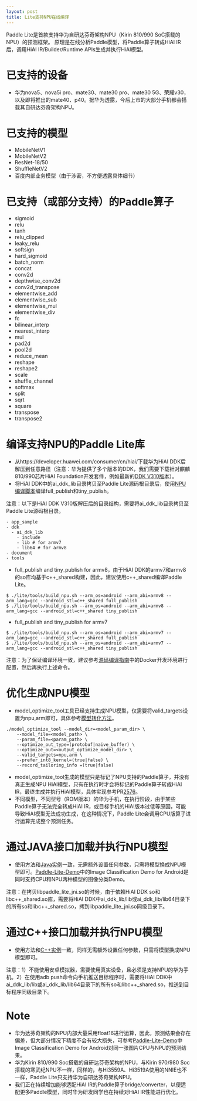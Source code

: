 ```yaml
---
layout: post
title: Lite支持NPU在线编译
---
```


Paddle Lite是首款支持华为自研达芬奇架构NPU（Kirin 810/990 SoC搭载的NPU）的预测框架。
原理是在线分析Paddle模型，将Paddle算子转成HiAI IR后，调用HiAI IR/Builder/Runtime APIs生成并执行HiAI模型。

# 已支持的设备
- 华为nova5、nova5i pro、mate30、mate30 pro、mate30 5G、荣耀v30，以及即将推出的mate40、p40。据华为透露，今后上市的大部分手机都会搭载其自研达芬奇架构NPU。

# 已支持的模型
- MobileNetV1
- MobileNetV2
- ResNet-18/50
- ShuffleNetV2
- 百度内部业务模型（由于涉密，不方便透露具体细节）

# 已支持（或部分支持）的Paddle算子
- sigmoid
- relu
- tanh
- relu_clipped
- leaky_relu
- softsign
- hard_sigmoid
- batch_norm
- concat
- conv2d
- depthwise_conv2d
- conv2d_transpose
- elementwise_add
- elementwise_sub
- elementwise_mul
- elementwise_div
- fc
- bilinear_interp
- nearest_interp
- mul
- pad2d
- pool2d
- reduce_mean
- reshape
- reshape2
- scale
- shuffle_channel
- softmax
- split
- sqrt
- square
- transpose
- transpose2

# 编译支持NPU的Paddle Lite库

- 从https://developer.huawei.com/consumer/cn/hiai/下载华为HiAI DDK后解压到任意路径（注意：华为提供了多个版本的DDK，我们需要下载针对麒麟810/990芯片HiAI Foundation开发套件，例如最新的[DDK V310版本](https://obs.cn-north-2.myhwclouds.com/hms-ds-wf/sdk/hwhiai-ddk-100.310.011.010.zip)）。
- 将HiAI DDK中的ai_ddk_lib目录拷贝至Paddle Lite源码根目录后，使用[NPU编译脚本](https://github.com/PaddlePaddle/Paddle-Lite/blob/develop/lite/tools/build_npu.sh)编译full_publish和tiny_publish。

注意：以下是HiAI DDK V310版解压后的目录结构，需要将ai_ddk_lib目录拷贝至Paddle Lite源码根目录。
```shell
- app_sample
- ddk
  - ai_ddk_lib
    - include
    - lib # for armv7
    - lib64 # for armv8
- document
- tools
```

- full_publish and tiny_publish for armv8，由于HiAI DDK的armv7和armv8的so库均基于c++_shared构建，因此，建议使用c++_shared编译Paddle Lite。
```shell
$ ./lite/tools/build_npu.sh --arm_os=android --arm_abi=armv8 --arm_lang=gcc --android_stl=c++_shared full_publish
$ ./lite/tools/build_npu.sh --arm_os=android --arm_abi=armv8 --arm_lang=gcc --android_stl=c++_shared tiny_publish
```

- full_publish and tiny_publish for armv7
```shell
$ ./lite/tools/build_npu.sh --arm_os=android --arm_abi=armv7 --arm_lang=gcc --android_stl=c++_shared full_publish
$ ./lite/tools/build_npu.sh --arm_os=android --arm_abi=armv7 --arm_lang=gcc --android_stl=c++_shared tiny_publish
```

注意：为了保证编译环境一致，建议参考[源码编译指南](../source_compile)中的Docker开发环境进行配置，然后再执行上述命令。

# 优化生成NPU模型

- model_optimize_tool工具已经支持生成NPU模型，仅需要将valid_targets设置为npu,arm即可，具体参考[模型转化方法](../model_optimize_tool)。
```shell
./model_optimize_tool --model_dir=<model_param_dir> \
    --model_file=<model_path> \
    --param_file=<param_path> \
    --optimize_out_type=(protobuf|naive_buffer) \
    --optimize_out=<output_optimize_model_dir> \
    --valid_targets=npu,arm \
    --prefer_int8_kernel=(true|false) \
    --record_tailoring_info =(true|false)
```
- model_optimize_tool生成的模型只是标记了NPU支持的Paddle算子，并没有真正生成NPU HiAI模型，只有在执行时才会将标记的Paddle算子转成HiAI IR，最终生成并执行HiAI模型，具体实现参考PR[2576](https://github.com/PaddlePaddle/Paddle-Lite/pull/2576)。
- 不同模型，不同型号（ROM版本）的华为手机，在执行阶段，由于某些Paddle算子无法完全转成HiAI IR，或目标手机的HiAI版本过低等原因，可能导致HiAI模型无法成功生成，在这种情况下，Paddle Lite会调用CPU版算子进行运算完成整个预测任务。

# 通过JAVA接口加载并执行NPU模型

- 使用方法和[Java实例](../java_demo)一致，无需额外设置任何参数，只需将模型换成NPU模型即可。[Paddle-Lite-Demo](https://github.com/PaddlePaddle/Paddle-Lite-Demo)中的Image Classification Demo for Android是同时支持CPU和NPU两种模型的图像分类Demo。

注意：在拷贝libpaddle_lite_jni.so的时候，由于依赖HiAI DDK so和libc++_shared.so库，需要将HiAI DDK中ai_ddk_lib/lib或ai_ddk_lib/lib64目录下的所有so和libc++_shared.so，拷到libpaddle_lite_jni.so同级目录下。

# 通过C++接口加载并执行NPU模型
- 使用方法和[C++实例](../cpp_demo)一致，同样无需额外设置任何参数，只需将模型换成NPU模型即可。

注意：1）不能使用安卓模拟器，需要使用真实设备，且必须是支持NPU的华为手机。2）在使用adb push命令向手机推送目标程序时，需要将HiAI DDK中ai_ddk_lib/lib或ai_ddk_lib/lib64目录下的所有so和libc++_shared.so，推送到目标程序同级目录下。


# Note

- 华为达芬奇架构的NPU内部大量采用float16进行运算，因此，预测结果会存在偏差，但大部分情况下精度不会有较大损失，可参考[Paddle-Lite-Demo](https://github.com/PaddlePaddle/Paddle-Lite-Demo)中Image Classification Demo for Android对同一张图片CPU与NPU的预测结果。
- 华为Kirin 810/990 Soc搭载的自研达芬奇架构的NPU，与Kirin 970/980 Soc搭载的寒武纪NPU不一样，同样的，与Hi3559A、Hi3519A使用的NNIE也不一样，Paddle Lite只支持华为自研达芬奇架构NPU。
- 我们正在持续增加能够适配HiAI IR的Paddle算子bridge/converter，以便适配更多Paddle模型，同时华为研发同学也在持续对HiAI IR性能进行优化。
